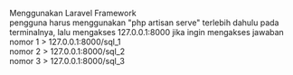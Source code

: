 Menggunakan Laravel Framework
</br>
pengguna harus menggunakan "php artisan serve" terlebih dahulu pada terminalnya, lalu mengakses 127.0.0.1:8000 jika ingin mengakses jawaban 
</br>
nomor 1 > 127.0.0.1:8000/sql_1
</br>
nomor 2 > 127.0.0.1:8000/sql_2
</br>
nomor 3 > 127.0.0.1:8000/sql_3

